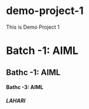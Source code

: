 # demo-project-1
This is Demo Project 1
<h1>Batch -1: AIML</h1>
<h2>Bathc -1: AIML</h2>

<h4>Bathc -3: AIML</h4>

<h5>LAHARI</h5>
